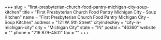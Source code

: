 +++
slug = "first-presbyterian-church-food-pantry-michigan-city-soup-kitchen"
title = "First Presbyterian Church Food Pantry Michigan City - Soup Kitchen"
name = "First Presbyterian Church Food Pantry Michigan City - Soup Kitchen"
address = "121 W. 9th Street"
cityIndexKey = "city-in-michigan-city"
city = "Michigan City"
state = "IN"
postal = "46360"
website = ""
phone = "219 879-4501"
fax = ""
+++
